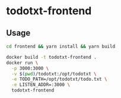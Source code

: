 # todotxt-frontend

## Usage

```bash
cd frontend && yarn install && yarn build

docker build -t todotxt-frontend .
docker run \
  -p 3000:3000 \
  -v $(pwd)/todotxt:/opt/todotxt \
  -e TODO_PATH=/opt/todotxt/todo.txt \
  -e LISTEN_ADDR=:3000 \
  todotxt-frontend
```
